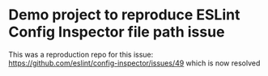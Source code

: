 # Demo project to reproduce ESLint Config Inspector file path issue

This was a reproduction repo for this issue: https://github.com/eslint/config-inspector/issues/49 which is now resolved
